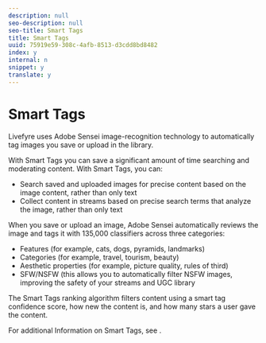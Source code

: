 ```yaml
---
description: null
seo-description: null
seo-title: Smart Tags
title: Smart Tags
uuid: 75919e59-308c-4afb-8513-d3cdd8bd8482
index: y
internal: n
snippet: y
translate: y
---
```


# Smart Tags

Livefyre uses Adobe Sensei image-recognition technology to automatically tag images you save or upload in the library.

With Smart Tags you can save a significant amount of time searching and moderating content. With Smart Tags, you can:

* Search saved and uploaded images for precise content based on the image content, rather than only text 
* Collect content in streams based on precise search terms that analyze the image, rather than only text

When you save or upload an image, Adobe Sensei automatically reviews the image and tags it with 135,000 classifiers across three categories:

* Features (for example, cats, dogs, pyramids, landmarks) 
* Categories (for example, travel, tourism, beauty) 
* Aesthetic properties (for example, picture quality, rules of third) 
* SFW/NSFW (this allows you to automatically filter NSFW images, improving the safety of your streams and UGC library

The Smart Tags ranking algorithm filters content using a smart tag confidence score, how new the content is, and how many stars a user gave the content.

For additional Information on Smart Tags, see [](c_stream_rule_options_for_all_stream_rules.md#c_stream_rule_options_for_all_stream_rules). 
